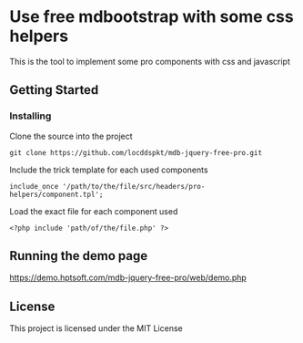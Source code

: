 # Use free mdbootstrap with some css helpers

This is the tool to implement some pro components with css and javascript

## Getting Started

### Installing

Clone the source into the project

```
git clone https://github.com/locddspkt/mdb-jquery-free-pro.git
```

Include the trick template for each used components

```
include_once '/path/to/the/file/src/headers/pro-helpers/component.tpl';
```

Load the exact file for each component used

```
<?php include 'path/of/the/file.php' ?>
```

## Running the demo page
https://demo.hptsoft.com/mdb-jquery-free-pro/web/demo.php
## License

This project is licensed under the MIT License
